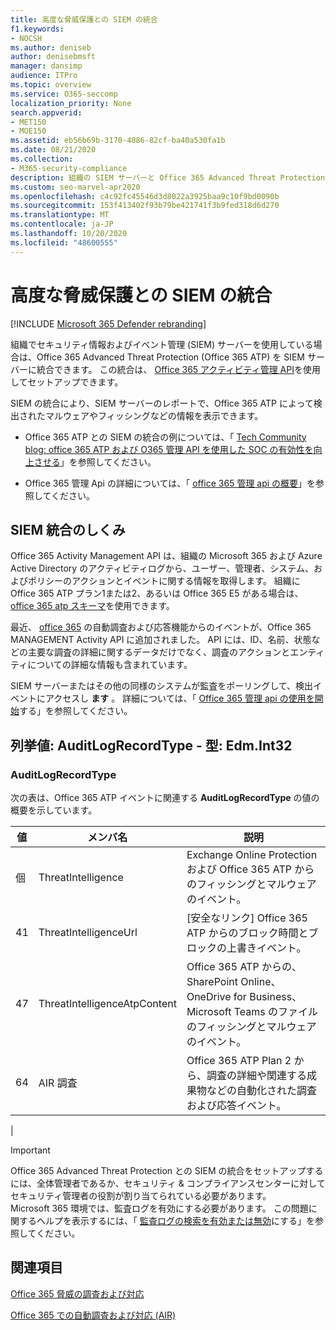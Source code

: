 ```yaml
---
title: 高度な脅威保護との SIEM の統合
f1.keywords:
- NOCSH
ms.author: deniseb
author: denisebmsft
manager: dansimp
audience: ITPro
ms.topic: overview
ms.service: O365-seccomp
localization_priority: None
search.appverid:
- MET150
- MOE150
ms.assetid: eb56b69b-3170-4086-82cf-ba40a530fa1b
ms.date: 08/21/2020
ms.collection:
- M365-security-compliance
description: 組織の SIEM サーバーと Office 365 Advanced Threat Protection および関連する脅威イベントを Office 365 アクティビティ管理 API に統合します。
ms.custom: seo-marvel-apr2020
ms.openlocfilehash: c4c92fc45546d3d8022a3925baa9c10f9bd0090b
ms.sourcegitcommit: 153f413402f93b79be421741f3b9fed318d6d270
ms.translationtype: MT
ms.contentlocale: ja-JP
ms.lasthandoff: 10/20/2020
ms.locfileid: "48600555"
---
```

# <a name="siem-integration-with-advanced-threat-protection"></a>高度な脅威保護との SIEM の統合

[!INCLUDE [Microsoft 365 Defender rebranding](../includes/microsoft-defender-for-office.md)]


組織でセキュリティ情報およびイベント管理 (SIEM) サーバーを使用している場合は、Office 365 Advanced Threat Protection (Office 365 ATP) を SIEM サーバーに統合できます。 この統合は、 [Office 365 アクティビティ管理 API](https://docs.microsoft.com/office/office-365-management-api/office-365-management-activity-api-reference)を使用してセットアップできます。 

SIEM の統合により、SIEM サーバーのレポートで、Office 365 ATP によって検出されたマルウェアやフィッシングなどの情報を表示できます。 

- Office 365 ATP との SIEM の統合の例については、「 [Tech Community blog: office 365 ATP および O365 管理 API を使用した SOC の有効性を向上させる](https://techcommunity.microsoft.com/t5/microsoft-security-and/improve-the-effectiveness-of-your-soc-with-office-365-atp-and/ba-p/1525185)」を参照してください。

- Office 365 管理 Api の詳細については、「 [office 365 管理 api の概要](https://docs.microsoft.com/office/office-365-management-api/office-365-management-apis-overview)」を参照してください。

## <a name="how-siem-integration-works"></a>SIEM 統合のしくみ

Office 365 Activity Management API は、組織の Microsoft 365 および Azure Active Directory のアクティビティログから、ユーザー、管理者、システム、およびポリシーのアクションとイベントに関する情報を取得します。 組織に Office 365 ATP プラン1または2、あるいは Office 365 E5 がある場合は、 [office 365 atp スキーマ](https://docs.microsoft.com/office/office-365-management-api/office-365-management-activity-api-schema#office-365-advanced-threat-protection-and-threat-investigation-and-response-schema)を使用できます。  

最近、 [office 365](office-365-atp.md#office-365-atp-plan-1-and-plan-2) の自動調査および応答機能からのイベントが、Office 365 MANAGEMENT Activity API に追加されました。 API には、ID、名前、状態などの主要な調査の詳細に関するデータだけでなく、調査のアクションとエンティティについての詳細な情報も含まれています。

SIEM サーバーまたはその他の同様のシステムが監査をポーリングして、検出イベントにアクセスし **ます** 。 詳細については、「 [Office 365 管理 api の使用を開始](https://docs.microsoft.com/office/office-365-management-api/get-started-with-office-365-management-apis)する」を参照してください。 

## <a name="enum-auditlogrecordtype---type-edmint32"></a>列挙値: AuditLogRecordType - 型: Edm.Int32

### <a name="auditlogrecordtype"></a>AuditLogRecordType

次の表は、Office 365 ATP イベントに関連する **AuditLogRecordType** の値の概要を示しています。

|値|メンバ名|説明|
|---|---|---|
|個|ThreatIntelligence|Exchange Online Protection および Office 365 ATP からのフィッシングとマルウェアのイベント。|
|41|ThreatIntelligenceUrl|[安全なリンク] Office 365 ATP からのブロック時間とブロックの上書きイベント。|
|47|ThreatIntelligenceAtpContent|Office 365 ATP からの、SharePoint Online、OneDrive for Business、Microsoft Teams のファイルのフィッシングとマルウェアのイベント。|
|64|AIR 調査|Office 365 ATP Plan 2 から、調査の詳細や関連する成果物などの自動化された調査および応答イベント。|
|

> [!IMPORTANT]
> Office 365 Advanced Threat Protection との SIEM の統合をセットアップするには、全体管理者であるか、セキュリティ & コンプライアンスセンターに対してセキュリティ管理者の役割が割り当てられている必要があります。<br/>Microsoft 365 環境では、監査ログを有効にする必要があります。 この問題に関するヘルプを表示するには、「 [監査ログの検索を有効または無効](../../compliance/turn-audit-log-search-on-or-off.md)にする」を参照してください。

## <a name="see-also"></a>関連項目

[Office 365 脅威の調査および対応](office-365-ti.md)

[Office 365 での自動調査および対応 (AIR)](automated-investigation-response-office.md)

